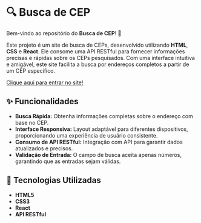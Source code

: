 # 🔍 Busca de CEP

Bem-vindo ao repositório do **Busca de CEP**! 🚀

Este projeto é um site de busca de CEPs, desenvolvido utilizando **HTML**, **CSS** e **React**. Ele consome uma API RESTful para fornecer informações precisas e rápidas sobre os CEPs pesquisados. Com uma interface intuitiva e amigável, este site facilita a busca por endereços completos a partir de um CEP específico.

<a href="https://alysxn.github.io/Buscador-CEP/">Clique aqui para entrar no site!</a>

## ✨ Funcionalidades

- **Busca Rápida:** Obtenha informações completas sobre o endereço com base no CEP.
- **Interface Responsiva:** Layout adaptável para diferentes dispositivos, proporcionando uma experiência de usuário consistente.
- **Consumo de API RESTful:** Integração com API para garantir dados atualizados e precisos.
- **Validação de Entrada:** O campo de busca aceita apenas números, garantindo que as entradas sejam válidas.

## 🚀 Tecnologias Utilizadas

- **HTML5**
- **CSS3**
- **React**
- **API RESTful**
